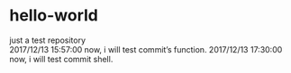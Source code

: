 # hello-world
just a test repository    
2017/12/13 15:57:00 now, i will test commit’s function.
2017/12/13 17:30:00 now, i will test commit shell.
